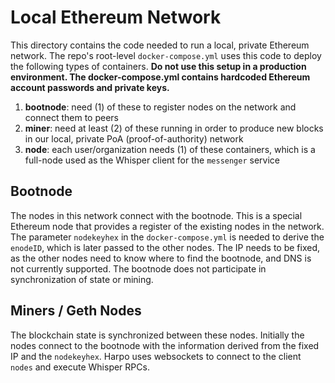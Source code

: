 # Local Ethereum Network

This directory contains the code needed to run a local, private Ethereum network. The repo's root-level `docker-compose.yml` uses this code to deploy the following types of containers. **Do not use this setup in a production environment. The docker-compose.yml contains hardcoded Ethereum account passwords and private keys.**

1. **bootnode**: need (1) of these to register nodes on the network and connect them to peers
2. **miner**: need at least (2) of these running in order to produce new blocks in our local, private PoA (proof-of-authority) network
3. **node**: each user/organization needs (1) of these containers, which is a full-node used as the Whisper client for the `messenger` service

## Bootnode
The nodes in this network connect with the bootnode. This is a special Ethereum node that provides a register of the existing nodes in the network. The parameter `nodekeyhex` in the `docker-compose.yml` is needed to derive the `enodeID`, which is later passed to the other nodes. The IP needs to be fixed, as the other nodes need to know where to find the bootnode, and DNS is not currently supported. The bootnode does not participate in synchronization of state or mining.

## Miners / Geth Nodes
The blockchain state is synchronized between these nodes. Initially the nodes connect to the bootnode with the information derived from the fixed IP and the `nodekeyhex`. Harpo uses websockets to connect to the client `nodes` and execute Whisper RPCs.

